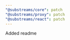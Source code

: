 ```yaml
---
"@substreams/core": patch
"@substreams/proxy": patch
"@substreams/react": patch
---
```


Added readme
